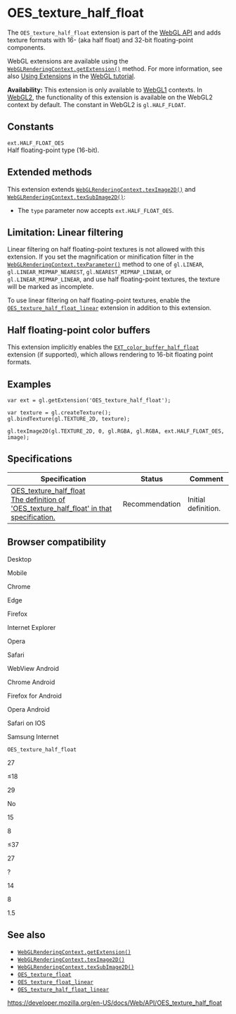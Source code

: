 # OES_texture_half_float

The `OES_texture_half_float` extension is part of the [WebGL API](webgl_api) and adds texture formats with 16- (aka half float) and 32-bit floating-point components.

WebGL extensions are available using the [`WebGLRenderingContext.getExtension()`](webglrenderingcontext/getextension) method. For more information, see also [Using Extensions](webgl_api/using_extensions) in the [WebGL tutorial](webgl_api/tutorial).

**Availability:** This extension is only available to [WebGL1](webglrenderingcontext) contexts. In [WebGL2](webgl2renderingcontext), the functionality of this extension is available on the WebGL2 context by default. The constant in WebGL2 is `gl.HALF_FLOAT`.

## Constants

`ext.HALF_FLOAT_OES`  
Half floating-point type (16-bit).

## Extended methods

This extension extends [`WebGLRenderingContext.texImage2D()`](webglrenderingcontext/teximage2d) and [`WebGLRenderingContext.texSubImage2D()`](webglrenderingcontext/texsubimage2d):

- The `type` parameter now accepts `ext.HALF_FLOAT_OES`.

## Limitation: Linear filtering

Linear filtering on half floating-point textures is not allowed with this extension. If you set the magnification or minification filter in the [`WebGLRenderingContext.texParameter()`](webglrenderingcontext/texparameter) method to one of `gl.LINEAR`, `gl.LINEAR_MIPMAP_NEAREST`, `gl.NEAREST_MIPMAP_LINEAR`, or `gl.LINEAR_MIPMAP_LINEAR`, and use half floating-point textures, the texture will be marked as incomplete.

To use linear filtering on half floating-point textures, enable the [`OES_texture_half_float_linear`](oes_texture_half_float_linear) extension in addition to this extension.

## Half floating-point color buffers

This extension implicitly enables the [`EXT_color_buffer_half_float`](ext_color_buffer_half_float) extension (if supported), which allows rendering to 16-bit floating point formats.

## Examples

    var ext = gl.getExtension('OES_texture_half_float');

    var texture = gl.createTexture();
    gl.bindTexture(gl.TEXTURE_2D, texture);

    gl.texImage2D(gl.TEXTURE_2D, 0, gl.RGBA, gl.RGBA, ext.HALF_FLOAT_OES, image);

## Specifications

<table><thead><tr class="header"><th>Specification</th><th>Status</th><th>Comment</th></tr></thead><tbody><tr class="odd"><td><a href="https://www.khronos.org/registry/webgl/extensions/OES_texture_half_float/">OES_texture_half_float<br />
<span class="small">The definition of 'OES_texture_half_float' in that specification.</span></a></td><td><span class="spec-rec">Recommendation</span></td><td>Initial definition.</td></tr></tbody></table>

## Browser compatibility

Desktop

Mobile

Chrome

Edge

Firefox

Internet Explorer

Opera

Safari

WebView Android

Chrome Android

Firefox for Android

Opera Android

Safari on IOS

Samsung Internet

`OES_texture_half_float`

27

≤18

29

No

15

8

≤37

27

?

14

8

1.5

## See also

- [`WebGLRenderingContext.getExtension()`](webglrenderingcontext/getextension)
- [`WebGLRenderingContext.texImage2D()`](webglrenderingcontext/teximage2d)
- [`WebGLRenderingContext.texSubImage2D()`](webglrenderingcontext/texsubimage2d)
- [`OES_texture_float`](oes_texture_float)
- [`OES_texture_float_linear`](oes_texture_float_linear)
- [`OES_texture_half_float_linear`](oes_texture_half_float_linear)

<a href="https://developer.mozilla.org/en-US/docs/Web/API/OES_texture_half_float" class="_attribution-link">https://developer.mozilla.org/en-US/docs/Web/API/OES_texture_half_float</a>

